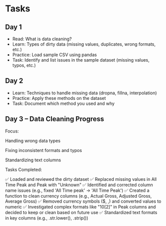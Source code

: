 # Tasks
## Day 1
- Read: What is data cleaning?
- Learn: Types of dirty data (missing values, duplicates, wrong formats, etc.)
- Practice: Load sample CSV using pandas
- Task: Identify and list issues in the sample dataset (missing values, typos, etc.)

## Day 2
- Learn: Techniques to handle missing data (dropna, fillna, interpolation)
- Practice: Apply these methods on the dataset
- Task: Document which method you used and why

## Day 3 – Data Cleaning Progress
Focus:

Handling wrong data types

Fixing inconsistent formats and typos

Standardizing text columns

Tasks Completed:

✅ Loaded and reviewed the dirty dataset
✅ Replaced missing values in All Time Peak and Peak with "Unknown"
✅ Identified and corrected column name issues (e.g., fixed 'All Time peak' → 'All Time Peak')
✅ Created a function to clean currency columns (e.g., Actual Gross, Adjusted Gross, Average Gross)
✅ Removed currency symbols ($, ,) and converted values to numeric
✅ Investigated complex formats like "10[2]" in Peak columns and decided to keep or clean based on future use
✅ Standardized text formats in key columns (e.g., .str.lower(), .strip())